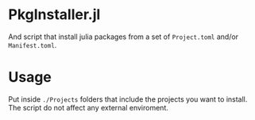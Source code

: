 # PkgInstaller.jl
And script that install julia packages from a set of `Project.toml` and/or `Manifest.toml`.

# Usage
Put inside `./Projects` folders that include the projects you want to install.
The script do not affect any external enviroment.

